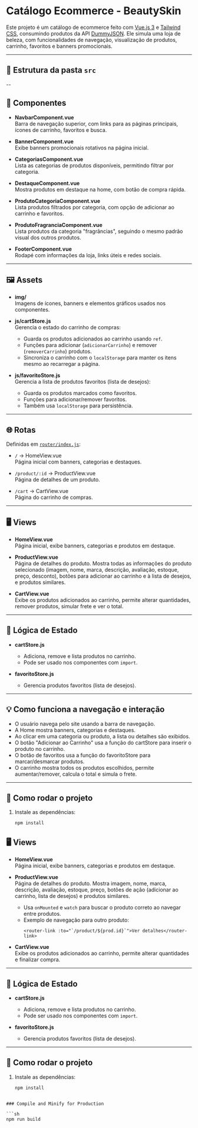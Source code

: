 # Catálogo Ecommerce - BeautySkin

Este projeto é um catálogo de ecommerce feito com [Vue.js 3](https://vuejs.org/) e [Tailwind CSS](https://tailwindcss.com/), consumindo produtos da API [DummyJSON](https://dummyjson.com/). Ele simula uma loja de beleza, com funcionalidades de navegação, visualização de produtos, carrinho, favoritos e banners promocionais.

---

## 📁 Estrutura da pasta `src`

--

## 🧩 Componentes

- **NavbarComponent.vue**  
  Barra de navegação superior, com links para as páginas principais, ícones de carrinho, favoritos e busca.

- **BannerComponent.vue**  
  Exibe banners promocionais rotativos na página inicial.

- **CategoriasComponent.vue**  
  Lista as categorias de produtos disponíveis, permitindo filtrar por categoria.

- **DestaqueComponent.vue**  
  Mostra produtos em destaque na home, com botão de compra rápida.

- **ProdutoCategoriaComponent.vue**  
  Lista produtos filtrados por categoria, com opção de adicionar ao carrinho e favoritos.

- **ProdutoFragranciaComponent.vue**  
  Lista produtos da categoria "fragrâncias", seguindo o mesmo padrão visual dos outros produtos.

- **FooterComponent.vue**  
  Rodapé com informações da loja, links úteis e redes sociais.

---

## 🖼️ Assets

- **img/**  
  Imagens de ícones, banners e elementos gráficos usados nos componentes.

- **js/cartStore.js**  
  Gerencia o estado do carrinho de compras:
  - Guarda os produtos adicionados ao carrinho usando `ref`.
  - Funções para adicionar (`adicionarCarrinho`) e remover (`removerCarrinho`) produtos.
  - Sincroniza o carrinho com o `localStorage` para manter os itens mesmo ao recarregar a página.

- **js/favoritoStore.js**  
  Gerencia a lista de produtos favoritos (lista de desejos):
  - Guarda os produtos marcados como favoritos.
  - Funções para adicionar/remover favoritos.
  - Também usa `localStorage` para persistência.

---

## 🌐 Rotas

Definidas em [`router/index.js`](router/index.js):

- `/` → HomeView.vue  
  Página inicial com banners, categorias e destaques.

- `/product/:id` → ProductView.vue  
  Página de detalhes de um produto.

- `/cart` → CartView.vue  
  Página do carrinho de compras.

---

## 🖥️ Views

- **HomeView.vue**  
  Página inicial, exibe banners, categorias e produtos em destaque.

- **ProductView.vue**  
  Página de detalhes do produto. Mostra todas as informações do produto selecionado (imagem, nome, marca, descrição, avaliação, estoque, preço, desconto), botões para adicionar ao carrinho e à lista de desejos, e produtos similares.

- **CartView.vue**  
  Exibe os produtos adicionados ao carrinho, permite alterar quantidades, remover produtos, simular frete e ver o total.

---

## 🛒 Lógica de Estado

- **cartStore.js**  
  - Adiciona, remove e lista produtos no carrinho.
  - Pode ser usado nos componentes com `import`.

- **favoritoStore.js**  
  - Gerencia produtos favoritos (lista de desejos).

---

## 💡 Como funciona a navegação e interação

- O usuário navega pelo site usando a barra de navegação.
- A Home mostra banners, categorias e destaques.
- Ao clicar em uma categoria ou produto, a lista ou detalhes são exibidos.
- O botão "Adicionar ao Carrinho" usa a função do cartStore para inserir o produto no carrinho.
- O botão de favoritos usa a função do favoritoStore para marcar/desmarcar produtos.
- O carrinho mostra todos os produtos escolhidos, permite aumentar/remover, calcula o total e simula o frete.

---

## 🚀 Como rodar o projeto

1. Instale as dependências:
   ```bash
   npm install

## 🖥️ Views

- **HomeView.vue**  
  Página inicial, exibe banners, categorias e produtos em destaque.

- **ProductView.vue**  
  Página de detalhes do produto. Mostra imagem, nome, marca, descrição, avaliação, estoque, preço, botões de ação (adicionar ao carrinho, lista de desejos) e produtos similares.  
  - Usa `onMounted` e `watch` para buscar o produto correto ao navegar entre produtos.
  - Exemplo de navegação para outro produto:
    ```vue
    <router-link :to="`/product/${prod.id}`">Ver detalhes</router-link>
    ```

- **CartView.vue**  
  Exibe os produtos adicionados ao carrinho, permite alterar quantidades e finalizar compra.

---

## 🛒 Lógica de Estado

- **cartStore.js**  
  - Adiciona, remove e lista produtos no carrinho.
  - Pode ser usado nos componentes com `import`.

- **favoritoStore.js**  
  - Gerencia produtos favoritos (lista de desejos).

---

## 🚀 Como rodar o projeto

1. Instale as dependências:
   ```bash
   npm install

```

### Compile and Minify for Production

```sh
npm run build
```
